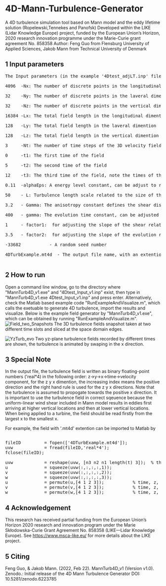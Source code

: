 # 4D-Mann-Turbulence-Generator
A 4D turbulence simulation tool based on Mann model and the eddy lifetime solution (Ropelewski,Tennekes and Panofsk) Developed within the LIKE (Lidar Knowledge Europe) project, funded by the European Union’s Horizon, 2020 research innovation programme under the Marie-Curie grant agreement No. 858358 Author:  Feng Guo from Flensburg University of Applied Sciences,  Jakob Mann from Technical University of Denmark

## 1 Input parameters
<pre>
The Input parameters (in the example '4Dtest_adjLT.inp' file) are described below:<br />
4096  -Nx: The number of discrete points in the longitudinal dimention<br />
32    -Ny: The number of discrete points in the laveral dimention<br />
32    -Nz: The number of discrete points in the vertical dimention<br />
16384 -Lx: The total field length in the longitudinal dimention<br />
128   -Ly: The total field length in the laveral dimention<br />
128   -Lz: The total field length in the vertical dimention<br />
3     -Nt: The number of time steps of the 3D velocity field<br />
0     -t1: The first time of the field<br />
5     -t2: The second time of the field<br />
12    -t3: The third time of the field, note the times of the fields should match the number of time steps!<br />
0.11  -alphaEps: A energy level constant, can be adjust to reach target turbulence intensity<br />
50    - L: Turbulence length scale related to the size of the eddies that contains most of the energy<br />
3.2   - Gamma: The anisotropy constant defines the shear distortion effect <br />
400   - gamma: The evolution time constant, can be adjusted to get different longitudinal coherence <br />
1     - factor1:  for adjusting the slope of the shear related eddy lifetime "tau", the actual slope = -factor1,  for k magnitude approximate 0<br />
3.5   - factor2:  for adjusting the slope of the evolution related eddy lifetime "tau_e", the actual slope = -2/3*factor2,  for k magnitude approximate inf<br />
-33682           - A random seed number<br />
4DTurbExample.mt4d  - The output file name, with an extention of '.mt4d'. <br />
</pre>


## 2 How to run
Open a command line window, go to the directory where "MannTurb4D_v1.exe" and "4Dtest_Input_v1.inp" exist, then type in "MannTurb4D_v1.exe 4Dtest_Input_v1.inp" and press enter.
Alternatively, check the Matlab based example code "RunExampleAndVisualize.m", which calls the exetuable to generate 4D turbulence, import the results and visualize. 
Below is the example field generator by "MannTurb4D_v1.exe", which can be obtained by running "RunExampleAndVisualize.m".
![Field_two_Snapshots](https://user-images.githubusercontent.com/62547702/155133482-eba55353-7113-49ce-a1ce-a088c6949799.png)
The 3D turbulence fields snapshot taken at two different time slots and sliced at the space domain edges. 

![YzTurb_evo](https://user-images.githubusercontent.com/62547702/155133276-a53a4849-34ae-449e-8983-8ba0c06394e9.gif)
Two yz-plane turbulence fields recorded by different times are shown, the turbulence is animated by swaping in the x direction. 

## 3 Special Note
In the output file, the turbulence field is written as binary floating-point numbers ('real*4) in the following order: z->y->x->time->velocity component,  for the z y x dimention, the increasing index means the positive direction and the right hand rule is used for the z y x directions. Note that the turbulence is assumed to propogate towards the positive x direction. It is important to use the turbulence field in correct sqeuence because the uniform-linear wind shear included in Mann model results in eddies first arriving at higher vertical locations and then at lower vertical locations. When being applied to a turbine, the field should be read firstly from the largest x to the smallest x.

For example, the field with '.mt4d' extention can be imported to Matlab by 
<pre>

fileID         = fopen(['4DTurbExample.mt4d']);
uvw            = fread(fileID,'real*4');
fclose(fileID);

uvw            = reshape(uvw, [n3 n2 n1 length(t) 3]);  % the dimention and sequnce should be fixed here
u              = squeeze(uvw(:,:,:,:,1));
v              = squeeze(uvw(:,:,:,:,2));
w              = squeeze(uvw(:,:,:,:,3));
u              = permute(u,[4 1 2 3]);           % time, z, y , x
v              = permute(v,[4 1 2 3]);           % time, z, y , x
w              = permute(w,[4 1 2 3]);           % time, z, y , x
</pre>


## 4 Acknowledgement
This research has received partial funding from the European Union’s Horizon 2020 research and innovation program under the Marie Skłodowska-Curie Grant Agreement No. 858358 (LIKE—Lidar Knowledge Europe). See https://www.msca-like.eu/ for more details about the LIKE project.

## 5 Citing
Feng Guo, & Jakob Mann. (2022, Feb 22).  MannTurb4D_v1 (Version v1.0). Zenodo.: Initial release of the 4D Mann Turbulence Generator
DOI: 10.5281/zenodo.6223785 
